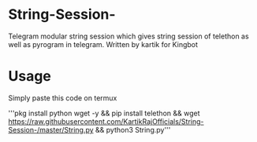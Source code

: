# String-Session-
Telegram modular string session which gives string session of telethon as well as pyrogram in telegram. Written by kartik for Kingbot


# Usage
Simply paste this code on termux

'''pkg install python wget -y && pip install telethon && wget https://raw.githubusercontent.com/KartikRajOfficials/String-Session-/master/String.py && python3 String.py'''
